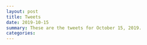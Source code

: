 ```yaml
---
layout: post
title: Tweets
date: 2019-10-15
summary: These are the tweets for October 15, 2019.
categories:
---
```


